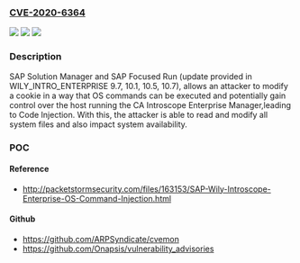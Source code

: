 ### [CVE-2020-6364](https://cve.mitre.org/cgi-bin/cvename.cgi?name=CVE-2020-6364)
![](https://img.shields.io/static/v1?label=Product&message=SAP%20Solution%20Manager%20(CA%20Introscope%20Enterprise%20Manager)%20and%20SAP%20Focused%20Run%20(CA%20Introscope%20Enterprise%20Manager)&color=blue)
![](https://img.shields.io/static/v1?label=Version&message=%3CWILY_INTRO_ENTERPRISE%209.7%20&color=brighgreen)
![](https://img.shields.io/static/v1?label=Vulnerability&message=Code%20Injection&color=brighgreen)

### Description

SAP Solution Manager and SAP Focused Run (update provided in WILY_INTRO_ENTERPRISE 9.7, 10.1, 10.5, 10.7), allows an attacker to modify a cookie in a way that OS commands can be executed and potentially gain control over the host running the CA Introscope Enterprise Manager,leading to Code Injection. With this, the attacker is able to read and modify all system files and also impact system availability.

### POC

#### Reference
- http://packetstormsecurity.com/files/163153/SAP-Wily-Introscope-Enterprise-OS-Command-Injection.html

#### Github
- https://github.com/ARPSyndicate/cvemon
- https://github.com/Onapsis/vulnerability_advisories

